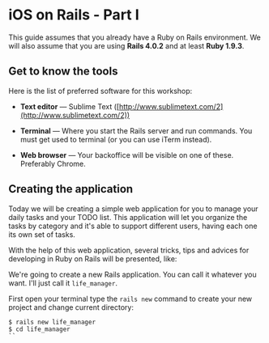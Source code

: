 # iOS on Rails - Part I

This guide assumes that you already have a Ruby on Rails environment. We will also assume that you are using **Rails 4.0.2** and at least **Ruby 1.9.3**.

## Get to know the tools

Here is the list of preferred software for this workshop:

* **Text editor** — Sublime Text ([http://www.sublimetext.com/2](http://www.sublimetext.com/2))

* **Terminal** — Where you start the Rails server and run commands. You must get used to terminal (or you can use iTerm instead).

* **Web browser** — Your backoffice will be visible on one of these. Preferably Chrome.

## Creating the application

Today we will be creating a simple web application for you to manage your daily tasks and your TODO list. This application will let you organize the tasks by category and it's able to support different users, having each one its own set of tasks.

With the help of this web application, several tricks, tips and advices for developing in Ruby on Rails will be presented, like:

We're going to create a new Rails application. You can call it whatever you want. I'll just call it `life_manager`.

First open your terminal type the `rails new` command to create your new project and change current directory:

```
$ rails new life_manager
$ cd life_manager
``
